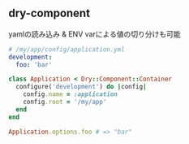 ## dry-component

yamlの読み込み & ENV varによる値の切り分けも可能

```yaml
# /my/app/config/application.yml
development:
  foo: 'bar'
```

```ruby
class Application < Dry::Component::Container
  configure('development') do |config|
    config.name = :application
    config.root = '/my/app'
  end
end

Application.options.foo # => "bar"
```
